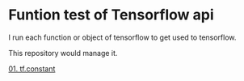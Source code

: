 # Funtion test of Tensorflow api

I run each function or object of tensorflow to get used to tensorflow. 

This repository would manage it. 

 [01. tf.constant]()
